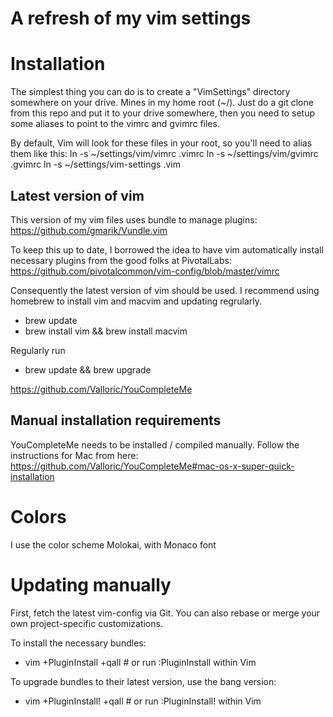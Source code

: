 # A refresh of my vim settings

# Installation

The simplest thing you can do is to create a "VimSettings" directory somewhere on your drive. Mines in my home root (~/). Just do a git clone from this repo and put it to your drive somewhere, then you need to setup some aliases to point to the vimrc and gvimrc files.

By default, Vim will look for these files in your root, so you'll need to alias them like this:
  ln -s ~/settings/vim/vimrc .vimrc
  ln -s ~/settings/vim/gvimrc .gvimrc
  ln -s ~/settings/vim-settings .vim

## Latest version of vim
This version of my vim files uses bundle to manage plugins:
https://github.com/gmarik/Vundle.vim 

To keep this up to date, I borrowed the idea to have vim automatically install necessary plugins from the good folks
at PivotalLabs: https://github.com/pivotalcommon/vim-config/blob/master/vimrc

Consequently the latest version of vim should be used.  I recommend using homebrew to
install vim and macvim and updating regrularly.
 * brew update
 * brew install vim && brew install macvim

Regularly run 
 * brew update && brew upgrade

https://github.com/Valloric/YouCompleteMe

## Manual installation requirements
YouCompleteMe needs to be installed / compiled manually.  Follow the instructions for Mac
from here: https://github.com/Valloric/YouCompleteMe#mac-os-x-super-quick-installation


# Colors
I use the color scheme Molokai, with Monaco font

# Updating manually
First, fetch the latest vim-config via Git. You can also rebase or merge your own
project-specific customizations.

To install the necessary bundles:
 * vim +PluginInstall +qall # or run :PluginInstall within Vim

To upgrade bundles to their latest version, use the bang version:
 * vim +PluginInstall! +qall # or run :PluginInstall! within Vim
